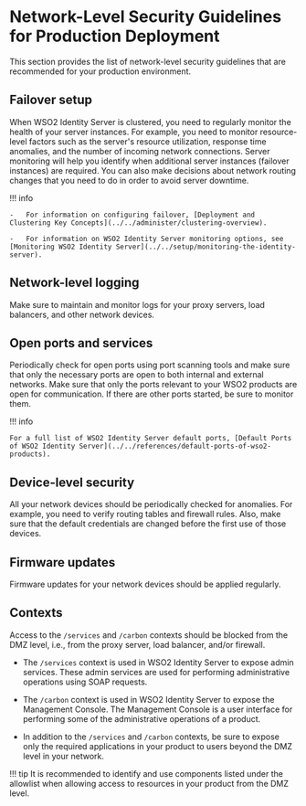 # Network-Level Security Guidelines for Production Deployment

This section provides the list of network-level security guidelines that are recommended for your production environment.

## Failover setup

When WSO2 Identity Server is clustered, you need to regularly monitor the health of your server instances. For example, you need to monitor resource-level factors such as the server's resource utilization, response time anomalies, and the number of incoming network connections. Server monitoring will help you identify when additional server instances (failover instances) are required. You can also make decisions about network routing changes that you need to do in order to avoid server downtime.


!!! info

	-	For information on configuring failover, [Deployment and Clustering Key Concepts](../../administer/clustering-overview).

	-	For information on WSO2 Identity Server monitoring options, see [Monitoring WSO2 Identity Server](../../setup/monitoring-the-identity-server).


## Network-level logging

Make sure to maintain and monitor logs for your proxy servers, load balancers, and other network devices.


## Open ports and services

Periodically check for open ports using port scanning tools and make sure that only the necessary ports are open to both internal and external networks. Make sure that only the ports relevant to your WSO2 products are open for communication. If there are other ports started, be sure to monitor them.

!!! info

	For a full list of WSO2 Identity Server default ports, [Default Ports of WSO2 Identity Server](../../references/default-ports-of-wso2-products). 

## Device-level security 

All your network devices should be periodically checked for anomalies. For example, you need to verify routing tables and firewall rules. Also, make sure that the default credentials are changed before the first use of those devices.

## Firmware updates

Firmware updates for your network devices should be applied regularly.

## Contexts

Access to the `/services` and `/carbon` contexts should be blocked from the DMZ level, i.e., from the proxy server, load balancer, and/or firewall. 

-	The `/services` context is used in WSO2 Identity Server to expose admin services. These admin services are used for performing administrative operations using SOAP requests.

-	The `/carbon` context is used in WSO2 Identity Server to expose the Management Console. The Management Console is a user interface for performing some of the administrative operations of a product.

-	In addition to the `/services` and `/carbon` contexts, be sure to expose only the required applications in your product to users beyond the DMZ level in your network.

!!! tip
	It is recommended to identify and use components listed under the allowlist when allowing access to resources in your product from the DMZ level.






